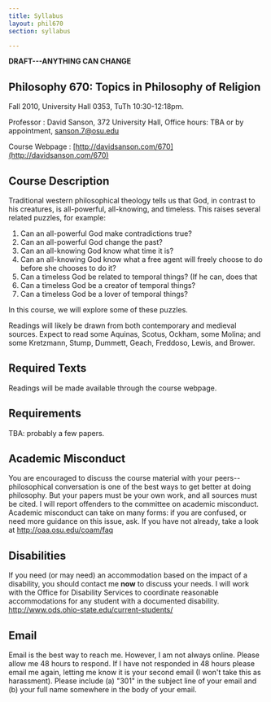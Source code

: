 ```yaml
---
title: Syllabus
layout: phil670
section: syllabus

---
```



**DRAFT---ANYTHING CAN CHANGE**

## Philosophy 670: Topics in Philosophy of Religion ##

Fall 2010, University Hall 0353, TuTh 10:30-12:18pm.

Professor
:	David Sanson, 372 University Hall, Office hours: TBA or by appointment, sanson.7@osu.edu

Course Webpage
:	[http://davidsanson.com/670](http://davidsanson.com/670)

## Course Description ##

Traditional western philosophical theology tells us that God, in contrast to his creatures, is all-powerful, all-knowing, and timeless. This raises several related puzzles, for example:

1.	Can an all-powerful God make contradictions true? 
2.	Can an all-powerful God change the past?
3.	Can an all-knowing God know what time it is? 
4.	Can an all-knowing God know what a free agent will freely choose to do before she chooses to do it?
5.   Can a timeless God be related to temporal things? (If he can, does that 
6.	Can a timeless God be a creator of temporal things?
7.	Can a timeless God be a lover of temporal things?

In this course, we will explore some of these puzzles.

Readings will likely be drawn from both contemporary and medieval sources. Expect to read some Aquinas, Scotus, Ockham, some Molina; and some Kretzmann, Stump, Dummett, Geach, Freddoso, Lewis, and Brower.


## Required Texts ##

Readings will be made available through the course webpage.

## Requirements ##

TBA: probably a few papers.

## Academic Misconduct  ##

You are encouraged to discuss the course material with your peers--philosophical conversation is one of the best ways to get better at doing philosophy. But your papers must be your own work, and all sources must be cited. I will report offenders to the committee on academic misconduct. Academic misconduct can take on many forms: if you are confused, or need more guidance on this issue, ask. If you have not already, take a look at <http://oaa.osu.edu/coam/faq>

## Disabilities ##

If you need (or may need) an accommodation based on the impact of a disability, you should contact me **now** to discuss your needs. I will work with the Office for Disability Services to coordinate reasonable accommodations for any student with a documented disability. <http://www.ods.ohio-state.edu/current-students/>

## Email ##

Email is the best way to reach me. However, I am not always online. Please allow me 48 hours to respond. If I have not responded in 48 hours please email me again, letting me know it is your second email (I won't take this as harassment). Please include (a) "301" in the subject line of your email and (b) your full name somewhere in the body of your email. 

